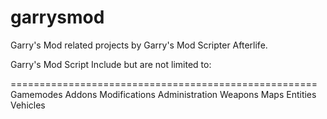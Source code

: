 garrysmod
=========

Garry's Mod related projects by Garry's Mod Scripter Afterlife.

Garry's Mod Script Include but are not limited to:

=====================================================
Gamemodes
Addons
Modifications
Administration
Weapons
Maps
Entities
Vehicles
